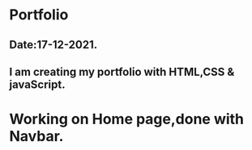 # Portfolio

## Date:17-12-2021.

## I am creating my portfolio with HTML,CSS & javaScript.
# Working on Home page,done with Navbar.

